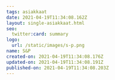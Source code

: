 ```yaml
---
tags: asiakkaat
date: 2021-04-19T11:34:08.162Z
layout: single-asiakkaat.html
seo:
  twitter:card: summary
logo:
  url: /static/images/s-p.png
name: S&P
created-on: 2021-04-19T11:34:08.176Z
updated-on: 2021-04-19T11:34:08.191Z
published-on: 2021-04-19T11:34:08.203Z
---
```

